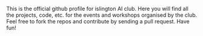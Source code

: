 This is the official github profile for islington AI club.
Here you will find all the projects, code, etc. for the events and workshops organised by the club.
Feel free to fork the repos and contribute by sending a pull request.
Have fun!
